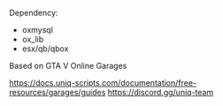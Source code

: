 Dependency:
- oxmysql
- ox_lib
- esx/qb/qbox

Based on GTA V Online Garages

https://docs.uniq-scripts.com/documentation/free-resources/garages/guides
https://discord.gg/uniq-team